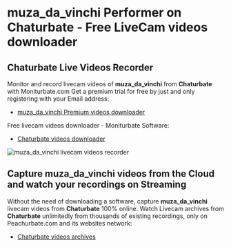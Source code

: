 # muza_da_vinchi Performer on Chaturbate - Free LiveCam videos downloader

## Chaturbate Live Videos Recorder

Monitor and record livecam videos of **muza_da_vinchi** from **Chaturbate** with Moniturbate.com
Get a premium trial for free by just and only registering with your Email address:
* [muza_da_vinchi Premium videos downloader](https://moniturbate.com/request-demo-licence-key.html)

Free livecam videos downloader - Moniturbate Software:
* [Chaturbate videos downloader](https://moniturbate.com/moniturbate-download-software.html)

![muza_da_vinchi livecam videos recorder](https://peachurnet.com/templates/moniturbate-software.png)


## Capture muza_da_vinchi videos from the Cloud and watch your recordings on Streaming

Without the need of downloading a software, capture **muza_da_vinchi** livecam videos from **Chaturbate** 100% online.
Watch Livecam archives from **Chaturbate** unlimitedly from thousands of existing recordings, only on Peachurbate.com and its websites network:
* [Chaturbate videos archives](https://peachurnet.com/)